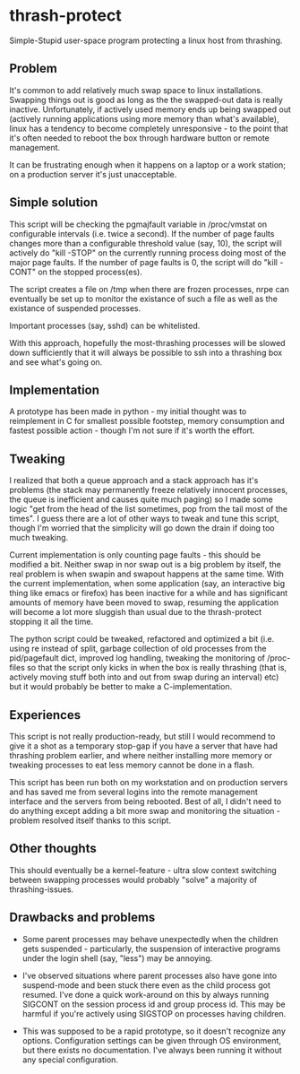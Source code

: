 thrash-protect
=============

Simple-Stupid user-space program protecting a linux host from thrashing.

Problem
-------

It's common to add relatively much swap space to linux installations.
Swapping things out is good as long as the the swapped-out data is
really inactive.  Unfortunately, if actively used memory ends up being
swapped out (actively running applications using more memory than
what's available), linux has a tendency to become completely
unresponsive - to the point that it's often needed to reboot the box
through hardware button or remote management.

It can be frustrating enough when it happens on a laptop or a work
station; on a production server it's just unacceptable.

Simple solution
---------------

This script will be checking the pgmajfault variable in /proc/vmstat
on configurable intervals (i.e. twice a second).  If the number of
page faults changes more than a configurable threshold value (say,
10), the script will actively do "kill -STOP" on the currently running
process doing most of the major page faults.  If the number of page
faults is 0, the script will do "kill -CONT" on the stopped process(es).

The script creates a file on /tmp when there are frozen processes,
nrpe can eventually be set up to monitor the existance of such a file
as well as the existance of suspended processes.

Important processes (say, sshd) can be whitelisted.

With this approach, hopefully the most-thrashing processes will be
slowed down sufficiently that it will always be possible to ssh into a
thrashing box and see what's going on.

Implementation
--------------

A prototype has been made in python - my initial thought was to
reimplement in C for smallest possible footstep, memory consumption
and fastest possible action - though I'm not sure if it's worth the
effort.

Tweaking
--------

I realized that both a queue approach and a stack approach has it's
problems (the stack may permanently freeze relatively innocent
processes, the queue is inefficient and causes quite much paging) so I
made some logic "get from the head of the list sometimes, pop from the
tail most of the times".  I guess there are a lot of other ways to
tweak and tune this script, though I'm worried that the simplicity
will go down the drain if doing too much tweaking.

Current implementation is only counting page faults - this should be
modified a bit.  Neither swap in nor swap out is a big problem by
itself, the real problem is when swapin and swapout happens at the
same time.  With the current implementation, when some application
(say, an interactive big thing like emacs or firefox) has been
inactive for a while and has significant amounts of memory have been
moved to swap, resuming the application will become a lot more
sluggish than usual due to the thrash-protect stopping it all the time.

The python script could be tweaked, refactored and optimized a bit
(i.e. using re instead of split, garbage collection of old processes
from the pid/pagefault dict, improved log handling, tweaking the 
monitoring of /proc-files so that the script only kicks in when the 
box is really thrashing (that is, actively moving stuff both into and out 
from swap during an interval) etc) but it would
probably be better to make a C-implementation.

Experiences
-----------

This script is not really production-ready, but still I would
recommend to give it a shot as a temporary stop-gap if you have a
server that have had thrashing problem earlier, and where neither
installing more memory or tweaking processes to eat less memory cannot
be done in a flash.

This script has been run both on my workstation and on production
servers and has saved me from several logins into the remote
management interface and the servers from being rebooted.  Best of
all, I didn't need to do anything except adding a bit more swap and
monitoring the situation - problem resolved itself thanks to this
script.

Other thoughts
--------------

This should eventually be a kernel-feature - ultra slow context 
switching between swapping processes would probably "solve" a majority 
of thrashing-issues.

Drawbacks and problems
----------------------

* Some parent processes may behave unexpectedly when the children gets
  suspended - particularly, the suspension of interactive programs
  under the login shell (say, "less") may be annoying.

* I've observed situations where parent processes also have gone into
  suspend-mode and been stuck there even as the child process got
  resumed.  I've done a quick work-around on this by always running
  SIGCONT on the session process id and group process id.  This may be
  harmful if you're actively using SIGSTOP on processes having
  children.

* This was supposed to be a rapid prototype, so it doesn't recognize
  any options.  Configuration settings can be given through OS
  environment, but there exists no documentation.  I've always been
  running it without any special configuration.
